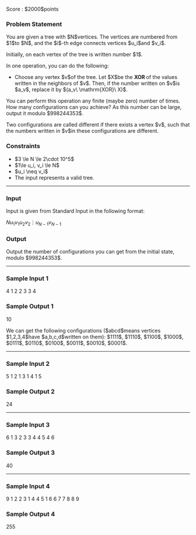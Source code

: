 
<div>

<span>

<span>

<p>
Score : $2000$points
</p>

<div>

<section>

### **Problem Statement**

<p>
You are given a tree with $N$vertices.
The vertices are numbered from $1$to $N$, and the $i$-th edge connects vertices $u_i$and $v_i$.
</p>

<p>
Initially, on each vertex of the tree is written number $1$.
</p>

<p>
In one operation, you can do the following:
</p>

<ul>

<li>
Choose any vertex $v$of the tree. Let $X$be the 
<strong>
XOR
</strong>
of the values written in the neighbors of $v$. Then, if the number written on $v$is $a_v$, replace it by $(a_v\ \mathrm{XOR}\ X)$.
</li>

</ul>

<p>
You can perform this operation any finite (maybe zero) number of times. How many configurations can you achieve? As this number can be large, output it modulo $998244353$.
</p>

<p>
Two configurations are called different if there exists a vertex $v$, such that the numbers written in $v$in these configurations are different. 
</p>

</section>

</div>

<div>

<section>

### **Constraints**

<ul>

<li>
$3 \le N \le 2\cdot 10^5$
</li>

<li>
$1\le u_i, v_i \le N$
</li>

<li>
$u_i \neq v_i$
</li>

<li>
The input represents a valid tree.
</li>

</ul>

</section>

</div>

---

<div>

<div>

<section>

### **Input**

<p>
Input is given from Standard Input in the following format:
</p>

<div>

$N$$u_1$$v_1$$u_2$$v_2$$\vdots$$u_{N-1}$$v_{N-1}$
</div>

</section>

</div>

<div>

<section>

### **Output**

<p>
Output the number of configurations you can get from the initial state, modulo $998244353$.
</p>

</section>

</div>

</div>

---

<div>

<section>

### **Sample Input 1**

<div>

4
1 2
2 3
3 4

</div>

</section>

</div>

<div>

<section>

### **Sample Output 1**

<div>

10

</div>

<p>
We can get the following configurations ($abcd$means vertices $1,2,3,4$have $a,b,c,d$written on them):
$1111$, $1110$, $1100$, $1000$, $0111$, $0110$, $0100$, $0011$, $0010$, $0001$.
</p>

</section>

</div>

---

<div>

<section>

### **Sample Input 2**

<div>

5
1 2
1 3
1 4
1 5

</div>

</section>

</div>

<div>

<section>

### **Sample Output 2**

<div>

24

</div>

</section>

</div>

---

<div>

<section>

### **Sample Input 3**

<div>

6
1 3
2 3
3 4
4 5
4 6

</div>

</section>

</div>

<div>

<section>

### **Sample Output 3**

<div>

40

</div>

</section>

</div>

---

<div>

<section>

### **Sample Input 4**

<div>

9
1 2
2 3
1 4
4 5
1 6
6 7
7 8
8 9

</div>

</section>

</div>

<div>

<section>

### **Sample Output 4**

<div>

255

</div>

</section>

</div>

</span>

</span>

</div>
